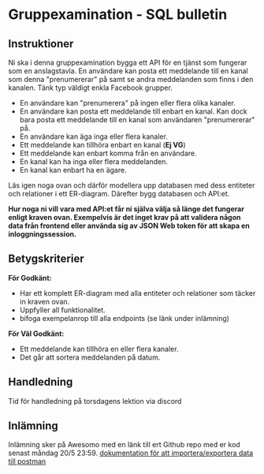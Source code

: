 # Gruppexamination - SQL bulletin

## Instruktioner

Ni ska i denna gruppexamination bygga ett API för en tjänst som fungerar som en anslagstavla. En användare kan posta ett meddelande till en kanal som denna "prenumererar" på samt se andra meddelanden som finns i den kanalen. Tänk typ väldigt enkla Facebook grupper.

- En användare kan "prenumerera" på ingen eller flera olika kanaler.
- En användare kan posta ett meddelande till enbart en kanal. Kan dock bara posta ett meddelande till en kanal som användaren "prenumererar" på.
- En användare kan äga inga eller flera kanaler.
- Ett meddelande kan tillhöra enbart en kanal (**Ej VG**)
- Ett meddelande kan enbart komma från en användare.
- En kanal kan ha inga eller flera meddelanden.
- En kanal kan enbart ha en ägare.

Läs igen noga ovan och därför modellera upp databasen med dess entiteter och relationer i ett ER-diagram. Därefter bygg databasen och API:et.

**Hur noga ni vill vara med API:et får ni själva välja så länge det fungerar enligt kraven ovan. Exempelvis är det inget krav på att validera någon data från frontend eller använda sig av JSON Web token för att skapa en inloggningssession.**

## Betygskriterier

**För Godkänt:**

- Har ett komplett ER-diagram med alla entiteter och relationer som täcker in kraven ovan.
- Uppfyller all funktionalitet.
- bifoga exempelanrop till alla endpoints (se länk under inlämning)

**För Väl Godkänt:**

- Ett meddelande kan tillhöra en eller flera kanaler.
- Det går att sortera meddelanden på datum.

## Handledning

Tid för handledning på torsdagens lektion via discord

## Inlämning

Inlämning sker på Awesomo med en länk till ert Github repo med er kod senast måndag 20/5 23:59.
[dokumentation för att importera/exportera data till postman](https://learning.postman.com/docs/getting-started/importing-and-exporting/importing-and-exporting-overview/#importing-data-into-postman)
